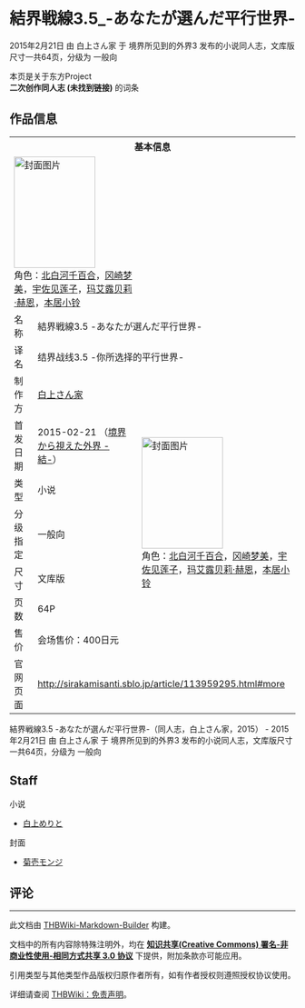# 結界戦線3.5_-あなたが選んだ平行世界-

<!-- source html: G:\repos\THBWiki-Markdown-Builder\THBWikiMarkdown\Temp\main\d\d9\ns0%3A%E7%B5%90%E7%95%8C%E6%88%A6%E7%B7%9A3%2E5_-%E3%81%82%E3%81%AA%E3%81%9F%E3%81%8C%E9%81%B8%E3%82%93%E3%81%A0%E5%B9%B3%E8%A1%8C%E4%B8%96%E7%95%8C-.html -->

2015年2月21日 由 白上さん家 于 境界所见到的外界3 发布的小说同人志，文库版尺寸一共64页，分级为 一般向

本页是关于东方Project  
 **二次创作同人志 (未找到链接)** 的词条

## 作品信息

<table><tbody><tr><th colspan="3">基本信息</th></tr><tr><td class="cover-artwork-mobile" colspan="2"><a href="./文件-結界戦線3.5_-あなたが選んだ平行世界-封面.jpg.md" class="image" title="封面图片"><img alt="封面图片" src="https://upload.thwiki.cc/thumb/d/d1/%E7%B5%90%E7%95%8C%E6%88%A6%E7%B7%9A3.5_-%E3%81%82%E3%81%AA%E3%81%9F%E3%81%8C%E9%81%B8%E3%82%93%E3%81%A0%E5%B9%B3%E8%A1%8C%E4%B8%96%E7%95%8C-%E5%B0%81%E9%9D%A2.jpg/143px-%E7%B5%90%E7%95%8C%E6%88%A6%E7%B7%9A3.5_-%E3%81%82%E3%81%AA%E3%81%9F%E3%81%8C%E9%81%B8%E3%82%93%E3%81%A0%E5%B9%B3%E8%A1%8C%E4%B8%96%E7%95%8C-%E5%B0%81%E9%9D%A2.jpg" decoding="async" loading="lazy" width="143" height="196" srcset="https://upload.thwiki.cc/thumb/d/d1/%E7%B5%90%E7%95%8C%E6%88%A6%E7%B7%9A3.5_-%E3%81%82%E3%81%AA%E3%81%9F%E3%81%8C%E9%81%B8%E3%82%93%E3%81%A0%E5%B9%B3%E8%A1%8C%E4%B8%96%E7%95%8C-%E5%B0%81%E9%9D%A2.jpg/214px-%E7%B5%90%E7%95%8C%E6%88%A6%E7%B7%9A3.5_-%E3%81%82%E3%81%AA%E3%81%9F%E3%81%8C%E9%81%B8%E3%82%93%E3%81%A0%E5%B9%B3%E8%A1%8C%E4%B8%96%E7%95%8C-%E5%B0%81%E9%9D%A2.jpg 1.5x, https://upload.thwiki.cc/thumb/d/d1/%E7%B5%90%E7%95%8C%E6%88%A6%E7%B7%9A3.5_-%E3%81%82%E3%81%AA%E3%81%9F%E3%81%8C%E9%81%B8%E3%82%93%E3%81%A0%E5%B9%B3%E8%A1%8C%E4%B8%96%E7%95%8C-%E5%B0%81%E9%9D%A2.jpg/285px-%E7%B5%90%E7%95%8C%E6%88%A6%E7%B7%9A3.5_-%E3%81%82%E3%81%AA%E3%81%9F%E3%81%8C%E9%81%B8%E3%82%93%E3%81%A0%E5%B9%B3%E8%A1%8C%E4%B8%96%E7%95%8C-%E5%B0%81%E9%9D%A2.jpg 2x" data-file-width="567" data-file-height="779"></a><div class="cover-char">角色：<a href="./北白河千百合.md" title="北白河千百合">北白河千百合</a>，<a href="./冈崎梦美.md" title="冈崎梦美">冈崎梦美</a>，<a href="./宇佐见莲子.md" title="宇佐见莲子">宇佐见莲子</a>，<a href="./玛艾露贝莉·赫恩.md" title="玛艾露贝莉·赫恩">玛艾露贝莉·赫恩</a>，<a href="./本居小铃.md" title="本居小铃">本居小铃</a></div></td>
</tr><tr><td class="label">名称</td><td colspan="2"> 結界戦線3.5 -あなたが選んだ平行世界- </td></tr><tr><td class="label">译名</td><td colspan="2"> 结界战线3.5 -你所选择的平行世界- </td></tr><tr><td class="label">制作方</td><td><a href="./白上さん家.md" title="白上さん家">白上さん家</a></td><td class="cover-artwork" rowspan="7" style="min-width:196px;"><a href="./文件-結界戦線3.5_-あなたが選んだ平行世界-封面.jpg.md" class="image" title="封面图片"><img alt="封面图片" src="https://upload.thwiki.cc/thumb/d/d1/%E7%B5%90%E7%95%8C%E6%88%A6%E7%B7%9A3.5_-%E3%81%82%E3%81%AA%E3%81%9F%E3%81%8C%E9%81%B8%E3%82%93%E3%81%A0%E5%B9%B3%E8%A1%8C%E4%B8%96%E7%95%8C-%E5%B0%81%E9%9D%A2.jpg/143px-%E7%B5%90%E7%95%8C%E6%88%A6%E7%B7%9A3.5_-%E3%81%82%E3%81%AA%E3%81%9F%E3%81%8C%E9%81%B8%E3%82%93%E3%81%A0%E5%B9%B3%E8%A1%8C%E4%B8%96%E7%95%8C-%E5%B0%81%E9%9D%A2.jpg" decoding="async" loading="lazy" width="143" height="196" srcset="https://upload.thwiki.cc/thumb/d/d1/%E7%B5%90%E7%95%8C%E6%88%A6%E7%B7%9A3.5_-%E3%81%82%E3%81%AA%E3%81%9F%E3%81%8C%E9%81%B8%E3%82%93%E3%81%A0%E5%B9%B3%E8%A1%8C%E4%B8%96%E7%95%8C-%E5%B0%81%E9%9D%A2.jpg/214px-%E7%B5%90%E7%95%8C%E6%88%A6%E7%B7%9A3.5_-%E3%81%82%E3%81%AA%E3%81%9F%E3%81%8C%E9%81%B8%E3%82%93%E3%81%A0%E5%B9%B3%E8%A1%8C%E4%B8%96%E7%95%8C-%E5%B0%81%E9%9D%A2.jpg 1.5x, https://upload.thwiki.cc/thumb/d/d1/%E7%B5%90%E7%95%8C%E6%88%A6%E7%B7%9A3.5_-%E3%81%82%E3%81%AA%E3%81%9F%E3%81%8C%E9%81%B8%E3%82%93%E3%81%A0%E5%B9%B3%E8%A1%8C%E4%B8%96%E7%95%8C-%E5%B0%81%E9%9D%A2.jpg/285px-%E7%B5%90%E7%95%8C%E6%88%A6%E7%B7%9A3.5_-%E3%81%82%E3%81%AA%E3%81%9F%E3%81%8C%E9%81%B8%E3%82%93%E3%81%A0%E5%B9%B3%E8%A1%8C%E4%B8%96%E7%95%8C-%E5%B0%81%E9%9D%A2.jpg 2x" data-file-width="567" data-file-height="779"></a><div class="cover-char">角色：<a href="./北白河千百合.md" title="北白河千百合">北白河千百合</a>，<a href="./冈崎梦美.md" title="冈崎梦美">冈崎梦美</a>，<a href="./宇佐见莲子.md" title="宇佐见莲子">宇佐见莲子</a>，<a href="./玛艾露贝莉·赫恩.md" title="玛艾露贝莉·赫恩">玛艾露贝莉·赫恩</a>，<a href="./本居小铃.md" title="本居小铃">本居小铃</a></div></td>
</tr><tr><td class="label">首发日期</td><td>2015-02-21&#160;（<a href="/展会作品列表?e=%E5%A2%83%E7%95%8C%E6%89%80%E8%A7%81%E5%88%B0%E7%9A%84%E5%A4%96%E7%95%8C%233">境界から視えた外界 -結-</a>）</td></tr><tr><td class="label">类型</td><td>小说</td></tr><tr><td class="label">分级指定</td><td>一般向</td></tr><tr><td class="label">尺寸</td><td>文库版</td></tr><tr><td class="label">页数</td><td>64P</td></tr><tr><td class="label">售价</td><td>会场售价：400日元</td></tr>
<tr><td class="label">官网页面</td><td colspan="2"><a rel="nofollow" class="external free" href="http://sirakamisanti.sblo.jp/article/113959295.html#more">http://sirakamisanti.sblo.jp/article/113959295.html#more</a></td></tr></tbody></table>

結界戦線3.5 -あなたが選んだ平行世界-（同人志，白上さん家，2015） - 2015年2月21日 由 白上さん家 于 境界所见到的外界3 发布的小说同人志，文库版尺寸一共64页，分级为 一般向

## Staff
小说

- [白上めりと](./白上めりと.md)

封面

- [菊壱モンジ](./菊壱モンジ.md)


## 评论




---

此文档由 [THBWiki-Markdown-Builder](https://github.com/Delsin-Yu/THBWiki-Markdown-Builder) 构建。

文档中的所有内容除特殊注明外，均在 [**知识共享(Creative Commons) 署名-非商业性使用-相同方式共享 3.0 协议**](https://creativecommons.org/licenses/by-sa/3.0/deed.zh-hans) 下提供，附加条款亦可能应用。

引用类型与其他类型作品版权归原作者所有，如有作者授权则遵照授权协议使用。

详细请查阅 [THBWiki：免责声明](https://thbwiki.cc/THBWiki:%E5%85%8D%E8%B4%A3%E5%A3%B0%E6%98%8E)。

